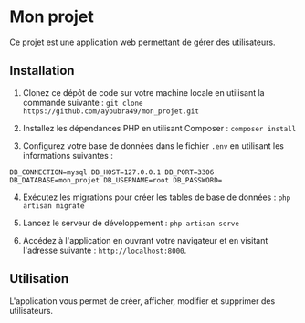 # Mon projet

Ce projet est une application web permettant de gérer des utilisateurs.

## Installation

1. Clonez ce dépôt de code sur votre machine locale en utilisant la commande suivante : `git clone https://github.com/ayoubra49/mon_projet.git`

2. Installez les dépendances PHP en utilisant Composer : `composer install`

3. Configurez votre base de données dans le fichier `.env` en utilisant les informations suivantes :

`DB_CONNECTION=mysql
DB_HOST=127.0.0.1
DB_PORT=3306
DB_DATABASE=mon_projet
DB_USERNAME=root
DB_PASSWORD=`

4. Exécutez les migrations pour créer les tables de base de données : `php artisan migrate`

5. Lancez le serveur de développement : `php artisan serve`

6. Accédez à l'application en ouvrant votre navigateur et en visitant l'adresse suivante : `http://localhost:8000`.

## Utilisation

L'application vous permet de créer, afficher, modifier et supprimer des utilisateurs.

